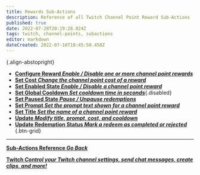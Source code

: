 ```yaml
---
title: Rewards Sub-Actions
description: Reference of all Twitch Channel Point Reward Sub-Actions
published: true
date: 2022-07-28T20:19:28.824Z
tags: twitch, channel-points, subactions
editor: markdown
dateCreated: 2022-07-10T18:45:50.458Z
---
```


<i class="mdi mdi-twitch text--twitch"></i>{.align-abstopright}

 * [<i class="mdi mdi-cog text--twitch"></i> **Configure Reward *Enable / Disable one or more channel point rewards***](/Sub-Actions/Rewards/Configure-Reward)
 * [<i class="mdi mdi-more text--twitch"></i>**Set Cost *Change the channel point cost of a reward***](/Sub-Actions/Rewards/Set-Cost)
 * [<i class="mdi mdi-toggle-switch text--twitch"></i>**Set Enabled State *Enable / Disable a channel point reward***](/Sub-Actions/Rewards/Set-Enabled-State)
 * [<i class="mdi mdi-timelapse text--twitch"></i>**Set Global Cooldown *Set cooldown time in seconds***](/Sub-Actions/Rewards/Set-Global-Cooldown){.disabled}
 * [<i class="mdi mdi-pause text--twitch"></i>**Set Paused State *Pause / Unpause redemptions***](/Sub-Actions/Rewards/Set-Paused-State)
 * [<i class="mdi mdi-text-box text--twitch"></i>**Set Prompt *Set the prompt text shown for a channel point reward***](/Sub-Actions/Rewards/Set-Prompt)
 * [<i class="mdi mdi-format-title text--twitch"></i>**Set Title *Set the name of a channel point reward***](/Sub-Actions/Rewards/Set-Title)
 * [<i class="mdi mdi-upload text--twitch"></i>**Update *Modify title, prompt, cost, and cooldown***](/Sub-Actions/Rewards/Update)
 * [<i class="mdi mdi-list-status text--twitch"></i>**Update Redemption Status *Mark a redeem as completed or rejected***](/Sub-Actions/Rewards/Update-Redemption-Status)
 {.btn-grid}


 ---

 <section class="btn-grid my-5">

   [<i class="mdi mdi-chevron-left"></i> **Sub-Actions Reference *Go Back***](/en/Sub-Actions)

   [<i class="mdi mdi-twitch text--twitch"></i> **Twitch *Control your Twitch channel settings, send chat messages, create clips, and more!***](/en/Sub-Actions/Twitch)

 </section>